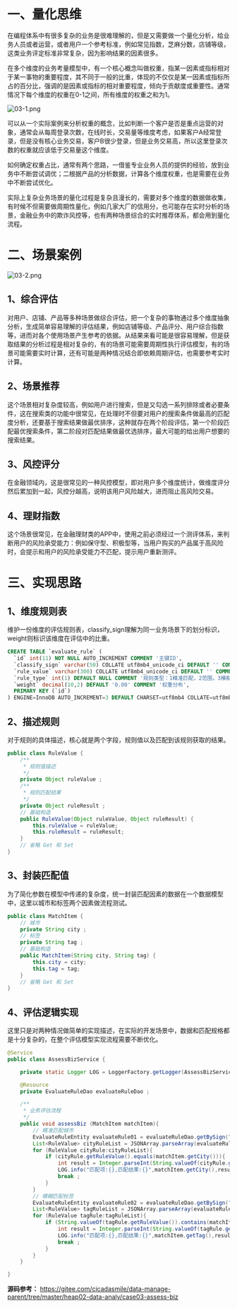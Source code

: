 # 一、量化思维

在编程体系中有很多复杂的业务是很难理解的，但是又需要做一个量化分析，给业务人员或者运营，或者用户一个参考标准，例如常见指数，芝麻分数，店铺等级，这类业务评定标准非常复杂，因为影响结果的因素很多。

在多个维度的业务考量模型中，有一个核心概念叫做权重，指某一因素或指标相对于某一事物的重要程度，其不同于一般的比重，体现的不仅仅是某一因素或指标所占的百分比，强调的是因素或指标的相对重要程度，倾向于贡献度或重要性。通常情况下每个维度的权重在0-1之间，所有维度的权重之和为1。

![](https://images.gitee.com/uploads/images/2022/0212/155255_da2c1bc8_5064118.png "03-1.png")

可以从一个实际案例来分析权重的概念，比如判断一个客户是否是重点运营的对象，通常会从每周登录次数，在线时长，交易量等维度考虑，如果客户A经常登录，但是没有核心业务交易，客户B很少登录，但是业务交易高，所以这里登录次数的权重就应该低于交易量这个维度。

如何确定权重占比，通常有两个思路，一借鉴专业业务人员的提供的经验，放到业务中不断尝试调优；二根据产品的分析数据，计算各个维度权重，也是需要在业务中不断尝试优化。

实际上复杂业务场景的量化过程是复杂且漫长的，需要对多个维度的数据做收集，有时候不但需要做周期性量化，例如几家大厂的信用分，也可能存在实时分析的场景，金融业务中的欺诈风控等，也有两种场景综合的实时推荐体系，都会用到量化流程。

# 二、场景案例

![](https://images.gitee.com/uploads/images/2022/0212/155313_007498df_5064118.png "03-2.png")

## 1、综合评估

对用户、店铺、产品等多种场景做综合评估，把一个复杂的事物通过多个维度抽象分析，生成简单容易理解的评估结果，例如店铺等级、产品评分、用户综合指数等，进而对各个使用场景产生参考的依据。从结果来看可能是很容易理解，但是获取结果的分析过程是相对复杂的，有的场景可能需要周期性执行评估模型，有的场景可能需要实时计算，还有可能是两种情况结合即依赖周期评估，也需要参考实时计算。

## 2、场景推荐

这个场景相对复杂度较高，例如用户进行搜索，但是又勾选一系列排除或者必要条件，这在搜索类的功能中很常见，在处理时不但要对用户的搜索条件做最高的匹配度分析，还要基于搜索结果做最优排序，这种就存在两个阶段评估，第一个阶段匹配最优搜索条件，第二阶段对匹配结果做最优选排序，最大可能的给出用户想要的搜索结果。

## 3、风控评分

在金融领域内，这是很常见的一种风控模型，即对用户多个维度统计，做维度评分然后累加到一起，风控分越高，说明该用户风险越大，进而阻止高风险交易。

## 4、理财指数

这个场景很常见，在金融理财类的APP中，使用之前必须经过一个测评体系，来判断用户的风险承受能力：例如保守型、积极型等，当用户购买的产品属于高风险时，会提示和用户的风险承受能力不匹配，提示用户重新测评。

# 三、实现思路

## 1、维度规则表

维护一份维度的评估规则表，classify_sign理解为同一业务场景下的划分标识，weight则标识该维度在评估中的比重。

```sql
CREATE TABLE `evaluate_rule` (
  `id` int(11) NOT NULL AUTO_INCREMENT COMMENT '主键ID',
  `classify_sign` varchar(50) COLLATE utf8mb4_unicode_ci DEFAULT '' COMMENT '归类标识',
  `rule_value` varchar(300) COLLATE utf8mb4_unicode_ci DEFAULT '' COMMENT '规则描述',
  `rule_type` int(1) DEFAULT NULL COMMENT '规则类型：1精准匹配，2范围，3模糊',
  `weight` decimal(10,2) DEFAULT '0.00' COMMENT '权重分布',
  PRIMARY KEY (`id`)
) ENGINE=InnoDB AUTO_INCREMENT=3 DEFAULT CHARSET=utf8mb4 COLLATE=utf8mb4_unicode_ci COMMENT='评估项规则';
```

## 2、描述规则

对于规则的具体描述，核心就是两个字段，规则值以及匹配到该规则获取的结果。

```java
public class RuleValue {
    /**
     * 规则值描述
     */
    private Object ruleValue ;
    /**
     * 规则匹配结果
     */
    private Object ruleResult ;
    // 基础构造
    public RuleValue(Object ruleValue, Object ruleResult) {
        this.ruleValue = ruleValue;
        this.ruleResult = ruleResult;
    }
    // 省略 Get 和 Set
}
```

## 3、封装匹配值

为了简化参数在模型中传递的复杂度，统一封装匹配因素的数据在一个数据模型中，这里以城市和标签两个因素做流程测试。

```java
public class MatchItem {
    // 城市
    private String city ;
    // 标签
    private String tag ;
    // 基础构造
    public MatchItem(String city, String tag) {
        this.city = city;
        this.tag = tag;
    }
    // 省略 Get 和 Set
}
```

## 4、评估逻辑实现

这里只是对两种情况做简单的实现描述，在实际的开发场景中，数据和匹配规格都是十分复杂的，在整个评估模型实现流程需要不断优化。

```java
@Service
public class AssessBizService {

    private static Logger LOG = LoggerFactory.getLogger(AssessBizService.class);

    @Resource
    private EvaluateRuleDao evaluateRuleDao ;

    /**
     * 业务评估流程
     */
    public void assessBiz (MatchItem matchItem){
        // 精准匹配城市
        EvaluateRuleEntity evaluateRule01 = evaluateRuleDao.getBySign("assess-biz",1);
        List<RuleValue> cityRuleList = JSONArray.parseArray(evaluateRule01.getRuleValue(), RuleValue.class);
        for (RuleValue cityRule:cityRuleList){
            if (cityRule.getRuleValue().equals(matchItem.getCity())){
                int result = Integer.parseInt(String.valueOf(cityRule.getRuleResult()));
                LOG.info("匹配项:{},匹配结果:{}",matchItem.getCity(),result*evaluateRule01.getWeight());
                break ;
            }
        }
        // 模糊匹配标签
        EvaluateRuleEntity evaluateRule02 = evaluateRuleDao.getBySign("assess-biz",3);
        List<RuleValue> tagRuleList = JSONArray.parseArray(evaluateRule02.getRuleValue(), RuleValue.class);
        for (RuleValue tagRule:tagRuleList){
            if (String.valueOf(tagRule.getRuleValue()).contains(matchItem.getTag())){
                int result = Integer.parseInt(String.valueOf(tagRule.getRuleResult()));
                LOG.info("匹配项:{},匹配结果:{}",matchItem.getTag(),result*evaluateRule02.getWeight());
                break ;
            }
        }
    }

}
```

**源码参考：** https://gitee.com/cicadasmile/data-manage-parent/tree/master/heap02-data-analy/case03-assess-biz